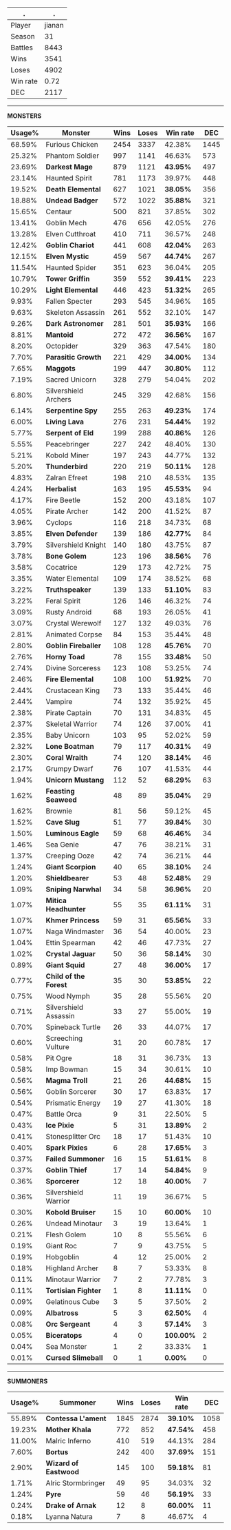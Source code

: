 .|.
|-|-
Player|jianan
Season|31
Battles|8443
Wins|3541
Loses|4902
Win rate|0.72
DEC|2117

---
**MONSTERS**

Usage%|Monster|Wins|Loses|Win rate|DEC|
-|-|-|-|-|-|
68.59%|Furious Chicken|2454|3337|42.38%|1445|
25.32%|Phantom Soldier|997|1141|46.63%|573|
23.69%|**Darkest Mage**|879|1121|**43.95%**|497|
23.14%|Haunted Spirit|781|1173|39.97%|448|
19.52%|**Death Elemental**|627|1021|**38.05%**|356|
18.88%|**Undead Badger**|572|1022|**35.88%**|321|
15.65%|Centaur|500|821|37.85%|302|
13.41%|Goblin Mech|476|656|42.05%|276|
13.28%|Elven Cutthroat|410|711|36.57%|248|
12.42%|**Goblin Chariot**|441|608|**42.04%**|263|
12.15%|**Elven Mystic**|459|567|**44.74%**|267|
11.54%|Haunted Spider|351|623|36.04%|205|
10.79%|**Tower Griffin**|359|552|**39.41%**|223|
10.29%|**Light Elemental**|446|423|**51.32%**|265|
9.93%|Fallen Specter|293|545|34.96%|165|
9.63%|Skeleton Assassin|261|552|32.10%|147|
9.26%|**Dark Astronomer**|281|501|**35.93%**|166|
8.81%|**Mantoid**|272|472|**36.56%**|167|
8.20%|Octopider|329|363|47.54%|180|
7.70%|**Parasitic Growth**|221|429|**34.00%**|134|
7.65%|**Maggots**|199|447|**30.80%**|112|
7.19%|Sacred Unicorn|328|279|54.04%|202|
6.80%|Silvershield Archers|245|329|42.68%|156|
6.14%|**Serpentine Spy**|255|263|**49.23%**|174|
6.00%|**Living Lava**|276|231|**54.44%**|192|
5.77%|**Serpent of Eld**|199|288|**40.86%**|126|
5.55%|Peacebringer|227|242|48.40%|130|
5.21%|Kobold Miner|197|243|44.77%|132|
5.20%|**Thunderbird**|220|219|**50.11%**|128|
4.83%|Zalran Efreet|198|210|48.53%|135|
4.24%|**Herbalist**|163|195|**45.53%**|94|
4.17%|Fire Beetle|152|200|43.18%|107|
4.05%|Pirate Archer|142|200|41.52%|87|
3.96%|Cyclops|116|218|34.73%|68|
3.85%|**Elven Defender**|139|186|**42.77%**|84|
3.79%|Silvershield Knight|140|180|43.75%|87|
3.78%|**Bone Golem**|123|196|**38.56%**|76|
3.58%|Cocatrice|129|173|42.72%|75|
3.35%|Water Elemental|109|174|38.52%|68|
3.22%|**Truthspeaker**|139|133|**51.10%**|83|
3.22%|Feral Spirit|126|146|46.32%|74|
3.09%|Rusty Android|68|193|26.05%|41|
3.07%|Crystal Werewolf|127|132|49.03%|76|
2.81%|Animated Corpse|84|153|35.44%|48|
2.80%|**Goblin Fireballer**|108|128|**45.76%**|70|
2.76%|**Horny Toad**|78|155|**33.48%**|50|
2.74%|Divine Sorceress|123|108|53.25%|74|
2.46%|**Fire Elemental**|108|100|**51.92%**|70|
2.44%|Crustacean King|73|133|35.44%|46|
2.44%|Vampire|74|132|35.92%|45|
2.38%|Pirate Captain|70|131|34.83%|45|
2.37%|Skeletal Warrior|74|126|37.00%|41|
2.35%|Baby Unicorn|103|95|52.02%|59|
2.32%|**Lone Boatman**|79|117|**40.31%**|49|
2.30%|**Coral Wraith**|74|120|**38.14%**|46|
2.17%|Grumpy Dwarf|76|107|41.53%|44|
1.94%|**Unicorn Mustang**|112|52|**68.29%**|63|
1.62%|**Feasting Seaweed**|48|89|**35.04%**|29|
1.62%|Brownie|81|56|59.12%|45|
1.52%|**Cave Slug**|51|77|**39.84%**|30|
1.50%|**Luminous Eagle**|59|68|**46.46%**|34|
1.46%|Sea Genie|47|76|38.21%|31|
1.37%|Creeping Ooze|42|74|36.21%|44|
1.24%|**Giant Scorpion**|40|65|**38.10%**|24|
1.20%|**Shieldbearer**|53|48|**52.48%**|29|
1.09%|**Sniping Narwhal**|34|58|**36.96%**|20|
1.07%|**Mitica Headhunter**|55|35|**61.11%**|31|
1.07%|**Khmer Princess**|59|31|**65.56%**|33|
1.07%|Naga Windmaster|36|54|40.00%|23|
1.04%|Ettin Spearman|42|46|47.73%|27|
1.02%|**Crystal Jaguar**|50|36|**58.14%**|30|
0.89%|**Giant Squid**|27|48|**36.00%**|17|
0.77%|**Child of the Forest**|35|30|**53.85%**|22|
0.75%|Wood Nymph|35|28|55.56%|20|
0.71%|Silvershield Assassin|33|27|55.00%|19|
0.70%|Spineback Turtle|26|33|44.07%|17|
0.60%|Screeching Vulture|31|20|60.78%|17|
0.58%|Pit Ogre|18|31|36.73%|13|
0.58%|Imp Bowman|15|34|30.61%|10|
0.56%|**Magma Troll**|21|26|**44.68%**|15|
0.56%|Goblin Sorcerer|30|17|63.83%|17|
0.54%|Prismatic Energy|19|27|41.30%|18|
0.47%|Battle Orca|9|31|22.50%|5|
0.43%|**Ice Pixie**|5|31|**13.89%**|2|
0.41%|Stonesplitter Orc|18|17|51.43%|10|
0.40%|**Spark Pixies**|6|28|**17.65%**|3|
0.37%|**Failed Summoner**|16|15|**51.61%**|8|
0.37%|**Goblin Thief**|17|14|**54.84%**|9|
0.36%|**Sporcerer**|12|18|**40.00%**|7|
0.36%|Silvershield Warrior|11|19|36.67%|5|
0.30%|**Kobold Bruiser**|15|10|**60.00%**|10|
0.26%|Undead Minotaur|3|19|13.64%|1|
0.21%|Flesh Golem|10|8|55.56%|6|
0.19%|Giant Roc|7|9|43.75%|5|
0.19%|Hobgoblin|4|12|25.00%|2|
0.18%|Highland Archer|8|7|53.33%|8|
0.11%|Minotaur Warrior|7|2|77.78%|3|
0.11%|**Tortisian Fighter**|1|8|**11.11%**|0|
0.09%|Gelatinous Cube|3|5|37.50%|2|
0.09%|**Albatross**|5|3|**62.50%**|4|
0.08%|**Orc Sergeant**|4|3|**57.14%**|3|
0.05%|**Biceratops**|4|0|**100.00%**|2|
0.04%|Sea Monster|1|2|33.33%|1|
0.01%|**Cursed Slimeball**|0|1|**0.00%**|0|

---
**SUMMONERS**

Usage%|Summoner|Wins|Loses|Win rate|DEC|
-|-|-|-|-|-|
55.89%|**Contessa L'ament**|1845|2874|**39.10%**|1058|
19.23%|**Mother Khala**|772|852|**47.54%**|458|
11.00%|Malric Inferno|410|519|44.13%|284|
7.60%|**Bortus**|242|400|**37.69%**|151|
2.90%|**Wizard of Eastwood**|145|100|**59.18%**|81|
1.71%|Alric Stormbringer|49|95|34.03%|32|
1.24%|**Pyre**|59|46|**56.19%**|33|
0.24%|**Drake of Arnak**|12|8|**60.00%**|11|
0.18%|Lyanna Natura|7|8|46.67%|4|
